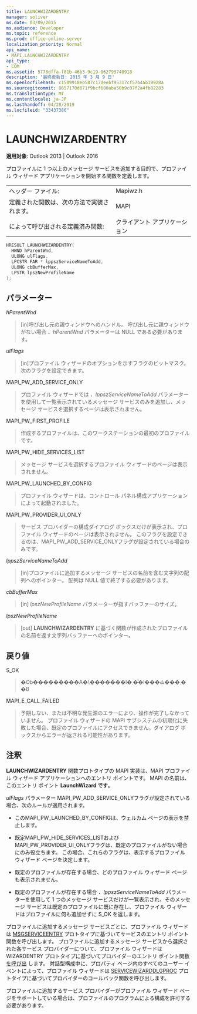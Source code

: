 ```yaml
---
title: LAUNCHWIZARDENTRY
manager: soliver
ms.date: 03/09/2015
ms.audience: Developer
ms.topic: reference
ms.prod: office-online-server
localization_priority: Normal
api_name:
- MAPI.LAUNCHWIZARDENTRY
api_type:
- COM
ms.assetid: 5778dffa-f01b-46b3-9c19-862793740918
description: '最終更新日: 2015 年 3 月 9 日'
ms.openlocfilehash: c1509918eb587c17deebf95317cf57b4ab19928a
ms.sourcegitcommit: 8657170d071f9bcf680aba50b9c07f2a4fb82283
ms.translationtype: MT
ms.contentlocale: ja-JP
ms.lasthandoff: 04/28/2019
ms.locfileid: "33437386"
---
```

# <a name="launchwizardentry"></a>LAUNCHWIZARDENTRY

  
  
**適用対象**: Outlook 2013 | Outlook 2016 
  
プロファイルに 1 つ以上のメッセージ サービスを追加する目的で、プロファイル ウィザード アプリケーションを開始する関数を定義します。 
  
|||
|:-----|:-----|
|ヘッダー ファイル:  <br/> |Mapiwz.h  <br/> |
|定義された関数は、次の方法で実装されます。  <br/> |MAPI  <br/> |
|によって呼び出される定義済み関数:  <br/> |クライアント アプリケーション  <br/> |
   
```cpp
HRESULT LAUNCHWIZARDENTRY(
  HWND hParentWnd,
  ULONG ulFlags,
  LPCSTR FAR * lppszServiceNameToAdd,
  ULONG cbBufferMax,
  LPSTR lpszNewProfileName
);
```

## <a name="parameters"></a>パラメーター

 _hParentWnd_
  
> [in]呼び出し元の親ウィンドウへのハンドル。 呼び出し元に親ウィンドウがない場合  _、hParentWnd_ パラメーターは NULL である必要があります。 
    
 _ulFlags_
  
> [in]プロファイル ウィザードのオプションを示すフラグのビットマスク。 次のフラグを設定できます。
    
MAPI_PW_ADD_SERVICE_ONLY 
  
> プロファイル ウィザードでは  _、lppszServiceNameToAdd_ パラメーターを使用して一覧表示されているメッセージ サービスのみを追加し、メッセージ サービスを選択するページは表示されません。 
    
MAPI_PW_FIRST_PROFILE 
  
> 作成するプロファイルは、このワークステーションの最初のプロファイルです。 
    
MAPI_PW_HIDE_SERVICES_LIST 
  
> メッセージ サービスを選択するプロファイル ウィザードのページは表示されません。 
    
MAPI_PW_LAUNCHED_BY_CONFIG 
  
> プロファイル ウィザードは、コントロール パネル構成アプリケーションによって起動されました。 
    
MAPI_PW_PROVIDER_UI_ONLY 
  
> サービス プロバイダーの構成ダイアログ ボックスだけが表示され、プロファイル ウィザードのページは表示されません。 このフラグを設定できるのは、MAPI_PW_ADD_SERVICE_ONLYフラグが設定されている場合のみです。 
    
 _lppszServiceNameToAdd_
  
> [in]プロファイルに追加するメッセージ サービスの名前を含む文字列の配列へのポインター。 配列は NULL 値で終了する必要があります。 
    
 _cbBufferMax_
  
> [in]  _lpszNewProfileName_ パラメーターが指すバッファーのサイズ。 
    
 _lpszNewProfileName_
  
> [out] **LAUNCHWIZARDENTRY** に基づく関数が作成されたプロファイルの名前を返す文字列バッファーへのポインター。 
    
## <a name="return-value"></a>戻り値

S_OK 
  
> �ʘb���������A�\�������l�܂��͒l���Ԃ���܂��B 
    
MAPI_E_CALL_FAILED 
  
> 予期しない、または不明な発生源のエラーにより、操作が完了しなかっていません。 プロファイル ウィザードの MAPI サブシステムの初期化に失敗した場合、既定のプロファイルにアクセスできません。ダイアログ ボックスからエラーが返される可能性があります。
    
## <a name="remarks"></a>注釈

**LAUNCHWIZARDENTRY** 関数プロトタイプの MAPI 実装は、MAPI プロファイル ウィザード アプリケーションへのエントリ ポイントです。 MAPI の名前は、このエントリ ポイント **LaunchWizard です**。 
  
_ulFlags_ パラメーター MAPI_PW_ADD_SERVICE_ONLYフラグが設定されている場合、次のルールが適用されます。 
  
- このMAPI_PW_LAUNCHED_BY_CONFIGは、ウェルカム ページの表示を禁止します。 
    
- 既定MAPI_PW_HIDE_SERVICES_LISTおよびMAPI_PW_PROVIDER_UI_ONLYフラグは、既定のプロファイルがない場合にのみ役立ちます。 この場合、これらのフラグは、表示するプロファイル ウィザード ページを決定します。 
    
- 既定のプロファイルが存在する場合、どのプロファイル ウィザード ページも表示されません。 
    
- 既定のプロファイルが存在する場合  _、lppszServiceNameToAdd_ パラメーターを使用して 1 つのメッセージ サービスだけが一覧表示され、そのメッセージ サービスは既定のプロファイルに既に存在し、プロファイル ウィザードはプロファイルに何も追加せずに S_OK を返します。 
    
プロファイルに追加するメッセージ サービスごとに、プロファイル ウィザードは [MSGSERVICEENTRY](msgserviceentry.md) プロトタイプに基づいてサービスのエントリ ポイント関数を呼び出します。 プロファイルに追加するメッセージ サービスから選択された各サービス プロバイダーについて、プロファイル ウィザードは WIZARDENTRY プロトタイプに基づいてプロバイダーのエントリ ポイント関数 [を呼び出](wizardentry.md) します。 対話型構成中に、プロパティ ページ内のすべてのユーザー イベントによって、プロファイル ウィザードは [SERVICEWIZARDDLGPROC](servicewizarddlgproc.md) プロトタイプに基づいてプロバイダーのコールバック関数を呼び出します。 
  
プロファイルに追加するサービス プロバイダーがプロファイル ウィザード ページをサポートしている場合は、プロファイルのプログラムによる構成を許可する必要があります。
  

